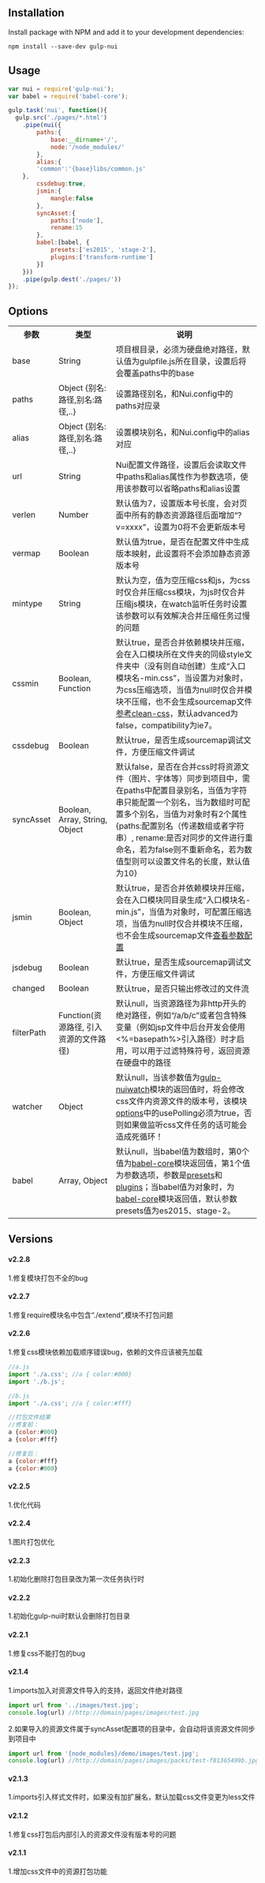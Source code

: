## Installation

Install package with NPM and add it to your development dependencies:

`npm install --save-dev gulp-nui`

## Usage

```js
var nui = require('gulp-nui');
var babel = require('babel-core');

gulp.task('nui', function(){
  gulp.src('./pages/*.html')
    .pipe(nui({
        paths:{
            base:__dirname+'/',
            node:'/node_modules/'
        },
        alias:{
	    'common':'{base}libs/common.js'
	},
        cssdebug:true,
        jsmin:{
            mangle:false
        },
        syncAsset:{
            paths:['node'],
            rename:15
        },
        babel:[babel, {
            presets:['es2015', 'stage-2'],
            plugins:['transform-runtime']
        }]
    }))
    .pipe(gulp.dest('./pages/'))
});
```

## Options
<table>
    <tr>
        <th>参数</th>
        <th>类型</th>
        <th>说明</th>
    </tr>
    <tr>
        <td>base</td>
        <td>String</td>
        <td>项目根目录，必须为硬盘绝对路径，默认值为gulpfile.js所在目录，设置后将会覆盖paths中的base</td>
    </tr>
    <tr>
        <td>paths</td>
        <td>Object {别名:路径,别名:路径,..}</td>
        <td>设置路径别名，和Nui.config中的paths对应录</td>
    </tr>
    <tr>
        <td>alias</td>
        <td>Object {别名:路径,别名:路径,..}</td>
        <td>设置模块别名，和Nui.config中的alias对应</td>
    </tr>
    <tr>
        <td>url</td>
        <td>String</td>
        <td>Nui配置文件路径，设置后会读取文件中paths和alias属性作为参数选项，使用该参数可以省略paths和alias设置</td>
    </tr>
    <tr>
        <td>verlen</td>
        <td>Number</td>
        <td>默认值为7，设置版本号长度，会对页面中所有的静态资源路径后面增加“?v=xxxx”，设置为0将不会更新版本号</td>
    </tr>
    <tr>
        <td>vermap</td>
        <td>Boolean</td>
        <td>默认值为true，是否在配置文件中生成版本映射，此设置将不会添加静态资源版本号</td>
    </tr>
    <tr>
        <td>mintype</td>
        <td>String</td>
        <td>默认为空，值为空压缩css和js，为css时仅合并压缩css模块，为js时仅合并压缩js模块，在watch监听任务时设置该参数可以有效解决合并压缩任务过慢的问题</td>
    </tr>
    <tr>
        <td>cssmin</td>
        <td>Boolean, Function</td>
        <td>默认true，是否合并依赖模块并压缩，会在入口模块所在文件夹的同级style文件夹中（没有则自动创建）生成“入口模块名-min.css”，当设置为对象时，为css压缩选项，当值为null时仅合并模块不压缩，也不会生成sourcemap文件
        <a href="https://github.com/jakubpawlowicz/clean-css/tree/v3.0.1#how-to-use-clean-css-programmatically" target="_blank">参考clean-css</a>，默认advanced为false，compatibility为ie7。</td>
    </tr>
    <tr>
        <td>cssdebug</td>
        <td>Boolean</td>
        <td>默认true，是否生成sourcemap调试文件，方便压缩文件调试</td>
    </tr>
    <tr>
        <td>syncAsset</td>
        <td>Boolean, Array, String, Object</td>
        <td>默认false，是否在合并css时将资源文件（图片、字体等）同步到项目中，需在paths中配置目录别名，当值为字符串只能配置一个别名，当为数组时可配置多个别名，当值为对象时有2个属性{paths:配置别名（传递数组或者字符串）, rename:是否对同步的文件进行重命名，若为false则不重新命名，若为数值型则可以设置文件名的长度，默认值为10}</td>
    </tr>
    <tr>
        <td>jsmin</td>
        <td>Boolean, Object</td>
        <td>默认true，是否合并依赖模块并压缩，会在入口模块同目录生成“入口模块名-min.js”，当值为对象时，可配置压缩选项，当值为null时仅合并模块不压缩，也不会生成sourcemap文件<a href="https://github.com/mishoo/UglifyJS2" target="_blank">查看参数配置</a></td>
    </tr>
    <tr>
        <td>jsdebug</td>
        <td>Boolean</td>
        <td>默认true，是否生成sourcemap调试文件，方便压缩文件调试</td>
    </tr>
    <tr>
        <td>changed</td>
        <td>Boolean</td>
        <td>默认true，是否只输出修改过的文件流</td>
    </tr>
    <tr>
        <td>filterPath</td>
        <td>Function(资源路径, 引入资源的文件路径)</td>
        <td>默认null，当资源路径为非http开头的绝对路径，例如“/a/b/c”或者包含特殊变量（例如jsp文件中后台开发会使用&lt;%=basepath%&gt;引入路径）时才启用，可以用于过滤特殊符号，返回资源在硬盘中的路径</td>
    </tr>
    <tr>
        <td>watcher</td>
        <td>Object</td>
        <td>默认null，当该参数值为<a href="https://github.com/axnfex/gulp-nuiwatch" target="_blank">gulp-nuiwatch</a>模块的返回值时，将会修改css文件内资源文件的版本号，该模块<a href="https://github.com/paulmillr/chokidar#api" target="_blank">options</a>中的usePolling必须为true，否则如果做监听css文件任务的话可能会造成死循环！</td>
    </tr>
    <tr>
        <td>babel</td>
        <td>Array, Object</td>
        <td>默认null，当babel值为数组时，第0个值为<a href="https://babeljs.io/docs/core-packages/" target="_blank">babel-core</a>模块返回值，第1个值为参数选项，参数是<a href="https://babeljs.io/docs/plugins/#presets" target="_blank">presets</a>和<a href="https://babeljs.io/docs/plugins/#transform-plugins" target="_blank">plugins</a>；当babel值为对象时，为<a href="https://babeljs.io/docs/core-packages/" target="_blank">babel-core</a>模块返回值，默认参数presets值为es2015、stage-2。</td>
    </tr>
</table>

## Versions
#### v2.2.8
1.修复模块打包不全的bug

#### v2.2.7
1.修复require模块名中包含“./extend”,模块不打包问题

#### v2.2.6
1.修复css模块依赖加载顺序错误bug，依赖的文件应该被先加载
```js
//a.js
import './a.css'; //a { color:#000}
import './b.js';

//b.js
import './a.css'; //a { color:#fff}

//打包文件结果
//修复前：
a {color:#000}
a {color:#fff}

//修复后：
a {color:#fff}
a {color:#000}
```
#### v2.2.5
1.优化代码
#### v2.2.4
1.图片打包优化
#### v2.2.3
1.初始化删除打包目录改为第一次任务执行时
#### v2.2.2
1.初始化gulp-nui时默认会删除打包目录
#### v2.2.1
1.修复css不能打包的bug
#### v2.1.4
1.imports加入对资源文件导入的支持，返回文件绝对路径
```js
import url from '../images/test.jpg'; 
console.log(url) //http://domain/pages/images/test.jpg
```
2.如果导入的资源文件属于syncAsset配置项的目录中，会自动将该资源文件同步到项目中
```js
import url from '{node_modules}/demo/images/test.jpg'; 
console.log(url) //http://domain/pages/images/packs/test-f81365499b.jpg
```
#### v2.1.3
1.imports引入样式文件时，如果没有加扩展名，默认加载css文件变更为less文件
#### v2.1.2
1.修复css打包后内部引入的资源文件没有版本号的问题
#### v2.1.1
1.增加css文件中的资源打包功能

